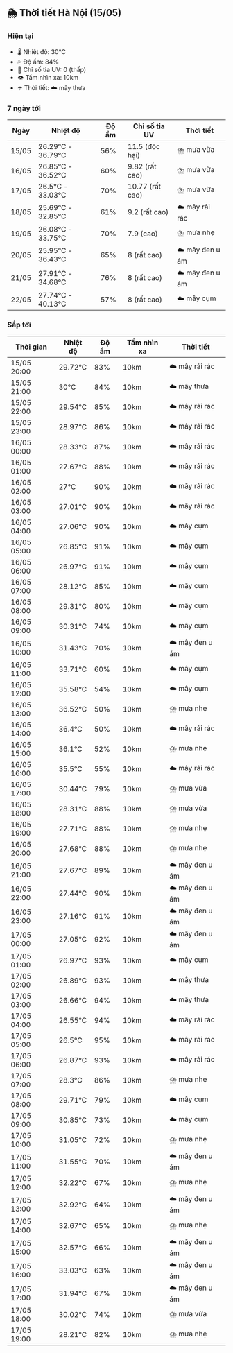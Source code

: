 ## 🌦️ Thời tiết Hà Nội (15/05)

### Hiện tại

- 🌡️ Nhiệt độ: 30℃
- 💦 Độ ẩm: 84%
- 🌟 Chỉ số tia UV: 0 (thấp)
- 👁️ Tầm nhìn xa: 10km
- ☂️ Thời tiết: ☁️ mây thưa

### 7 ngày tới

| Ngày | Nhiệt độ | Độ ẩm | Chỉ số tia UV | Thời tiết |
| --- | --- | --- | --- | --- |
| 15/05 | 26.29℃ - 36.79℃ | 56% | 11.5 (độc hại) | ⛈️ mưa vừa |
| 16/05 | 26.85℃ - 36.52℃ | 60% | 9.82 (rất cao) | ⛈️ mưa vừa |
| 17/05 | 26.5℃ - 33.03℃ | 70% | 10.77 (rất cao) | ⛈️ mưa vừa |
| 18/05 | 25.69℃ - 32.85℃ | 61% | 9.2 (rất cao) | ☁️ mây rải rác |
| 19/05 | 26.08℃ - 33.75℃ | 70% | 7.9 (cao) | ⛈️ mưa nhẹ |
| 20/05 | 25.95℃ - 36.43℃ | 65% | 8 (rất cao) | ☁️ mây đen u ám |
| 21/05 | 27.91℃ - 34.68℃ | 76% | 8 (rất cao) | ☁️ mây đen u ám |
| 22/05 | 27.74℃ - 40.13℃ | 57% | 8 (rất cao) | ☁️ mây cụm |

### Sắp tới

| Thời gian | Nhiệt độ | Độ ẩm | Tầm nhìn xa | Thời tiết |
| --- | --- | --- | --- | --- |
| 15/05 20:00 | 29.72℃ | 83% | 10km | ☁️ mây rải rác |
| 15/05 21:00 | 30℃ | 84% | 10km | ☁️ mây thưa |
| 15/05 22:00 | 29.54℃ | 85% | 10km | ☁️ mây rải rác |
| 15/05 23:00 | 28.97℃ | 86% | 10km | ☁️ mây rải rác |
| 16/05 00:00 | 28.33℃ | 87% | 10km | ☁️ mây rải rác |
| 16/05 01:00 | 27.67℃ | 88% | 10km | ☁️ mây rải rác |
| 16/05 02:00 | 27℃ | 90% | 10km | ☁️ mây rải rác |
| 16/05 03:00 | 27.01℃ | 90% | 10km | ☁️ mây rải rác |
| 16/05 04:00 | 27.06℃ | 90% | 10km | ☁️ mây cụm |
| 16/05 05:00 | 26.85℃ | 91% | 10km | ☁️ mây cụm |
| 16/05 06:00 | 26.97℃ | 91% | 10km | ☁️ mây cụm |
| 16/05 07:00 | 28.12℃ | 85% | 10km | ☁️ mây cụm |
| 16/05 08:00 | 29.31℃ | 80% | 10km | ☁️ mây cụm |
| 16/05 09:00 | 30.31℃ | 74% | 10km | ☁️ mây cụm |
| 16/05 10:00 | 31.43℃ | 70% | 10km | ☁️ mây đen u ám |
| 16/05 11:00 | 33.71℃ | 60% | 10km | ☁️ mây cụm |
| 16/05 12:00 | 35.58℃ | 54% | 10km | ☁️ mây cụm |
| 16/05 13:00 | 36.52℃ | 50% | 10km | ⛈️ mưa nhẹ |
| 16/05 14:00 | 36.4℃ | 50% | 10km | ☁️ mây rải rác |
| 16/05 15:00 | 36.1℃ | 52% | 10km | ⛈️ mưa nhẹ |
| 16/05 16:00 | 35.5℃ | 55% | 10km | ☁️ mây rải rác |
| 16/05 17:00 | 30.44℃ | 79% | 10km | ⛈️ mưa vừa |
| 16/05 18:00 | 28.31℃ | 88% | 10km | ⛈️ mưa vừa |
| 16/05 19:00 | 27.71℃ | 88% | 10km | ⛈️ mưa nhẹ |
| 16/05 20:00 | 27.68℃ | 88% | 10km | ⛈️ mưa nhẹ |
| 16/05 21:00 | 27.67℃ | 89% | 10km | ☁️ mây đen u ám |
| 16/05 22:00 | 27.44℃ | 90% | 10km | ☁️ mây đen u ám |
| 16/05 23:00 | 27.16℃ | 91% | 10km | ☁️ mây đen u ám |
| 17/05 00:00 | 27.05℃ | 92% | 10km | ☁️ mây đen u ám |
| 17/05 01:00 | 26.97℃ | 93% | 10km | ☁️ mây cụm |
| 17/05 02:00 | 26.89℃ | 93% | 10km | ☁️ mây thưa |
| 17/05 03:00 | 26.66℃ | 94% | 10km | ☁️ mây thưa |
| 17/05 04:00 | 26.55℃ | 94% | 10km | ☁️ mây rải rác |
| 17/05 05:00 | 26.5℃ | 95% | 10km | ☁️ mây rải rác |
| 17/05 06:00 | 26.87℃ | 93% | 10km | ☁️ mây rải rác |
| 17/05 07:00 | 28.3℃ | 86% | 10km | ⛈️ mưa nhẹ |
| 17/05 08:00 | 29.71℃ | 79% | 10km | ☁️ mây cụm |
| 17/05 09:00 | 30.85℃ | 73% | 10km | ☁️ mây cụm |
| 17/05 10:00 | 31.05℃ | 72% | 10km | ⛈️ mưa nhẹ |
| 17/05 11:00 | 31.55℃ | 70% | 10km | ☁️ mây đen u ám |
| 17/05 12:00 | 32.22℃ | 67% | 10km | ⛈️ mưa nhẹ |
| 17/05 13:00 | 32.92℃ | 64% | 10km | ☁️ mây đen u ám |
| 17/05 14:00 | 32.67℃ | 65% | 10km | ⛈️ mưa nhẹ |
| 17/05 15:00 | 32.57℃ | 66% | 10km | ☁️ mây đen u ám |
| 17/05 16:00 | 33.03℃ | 63% | 10km | ☁️ mây đen u ám |
| 17/05 17:00 | 31.94℃ | 67% | 10km | ☁️ mây đen u ám |
| 17/05 18:00 | 30.02℃ | 74% | 10km | ⛈️ mưa vừa |
| 17/05 19:00 | 28.21℃ | 82% | 10km | ⛈️ mưa nhẹ |
